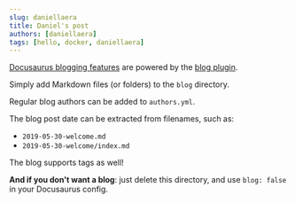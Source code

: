 ```yaml
---
slug: daniellaera
title: Daniel's post
authors: [daniellaera]
tags: [hello, docker, daniellaera]
---
```


[Docusaurus blogging features](https://docusaurus.io/docs/blog) are powered by the [blog plugin](https://docusaurus.io/docs/api/plugins/@docusaurus/plugin-content-blog).

Simply add Markdown files (or folders) to the `blog` directory.

Regular blog authors can be added to `authors.yml`.

The blog post date can be extracted from filenames, such as:

- `2019-05-30-welcome.md`
- `2019-05-30-welcome/index.md`


The blog supports tags as well!

**And if you don't want a blog**: just delete this directory, and use `blog: false` in your Docusaurus config.